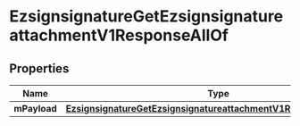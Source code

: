 

# EzsignsignatureGetEzsignsignatureattachmentV1ResponseAllOf

## Properties

Name | Type | Description | Notes
------------ | ------------- | ------------- | -------------
**mPayload** | [**EzsignsignatureGetEzsignsignatureattachmentV1ResponseMPayload**](EzsignsignatureGetEzsignsignatureattachmentV1ResponseMPayload.md) |  | 




